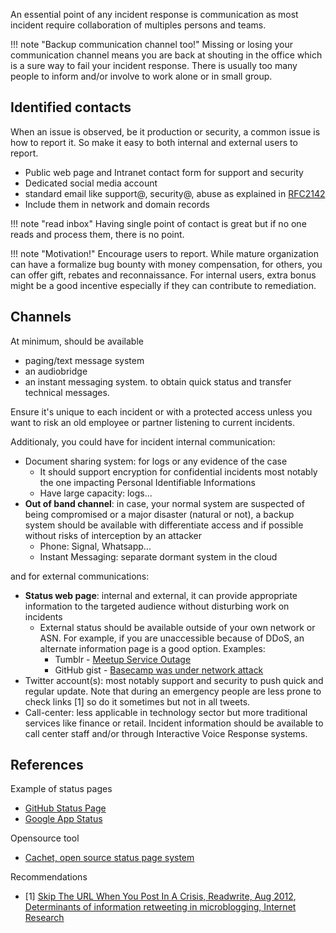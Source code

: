An essential point of any incident response is communication as most incident require collaboration of multiples persons and teams.

!!! note "Backup communication channel too!"
    Missing or losing your communication channel means you are back at shouting in the office which is a sure way to fail your incident response. There is usually too many people to inform and/or involve to work alone or in small group.

## Identified contacts

When an issue is observed, be it production or security, a common issue is how to report it. So make it easy to both internal and external users to report.

* Public web page and Intranet contact form for support and security
* Dedicated social media account
* standard email like support@, security@, abuse as explained in [RFC2142](https://tools.ietf.org/html/rfc2142)
* Include them in network and domain records

!!! note "read inbox"
    Having single point of contact is great but if no one reads and process them, there is no point.

!!! note "Motivation!"
    Encourage users to report. While mature organization can have a formalize bug bounty with money compensation, for others, you can offer gift, rebates and reconnaissance. For internal users, extra bonus might be a good incentive especially if they can contribute to remediation.

## Channels

At minimum, should be available

* paging/text message system
* an audiobridge
* an instant messaging system. to obtain quick status and transfer technical messages.

Ensure it's unique to each incident or with a protected access unless you want to risk an old employee or partner listening to current incidents.

Additionaly, you could have for incident internal communication:

* Document sharing system: for logs or any evidence of the case
    * It should support encryption for confidential incidents most notably the one impacting Personal Identifiable Informations
    * Have large capacity: logs...
* **Out of band channel**: in case, your normal system are suspected of being compromised or a major disaster (natural or not), a backup system should be available with differentiate access and if possible without risks of interception by an attacker
    * Phone: Signal, Whatsapp...
    * Instant Messaging: separate dormant system in the cloud

and for external communications:

* **Status web page**: internal and external, it can provide appropriate information to the targeted audience without disturbing work on incidents
    * External status should be available outside of your own network or ASN. For example, if you are unaccessible because of DDoS, an alternate information page is a good option. Examples:
        * Tumblr - [Meetup Service Outage](http://meetup.tumblr.com/post/78113362079/meetups-service-outage)
        * GitHub gist - [Basecamp was under network attack](https://gist.github.com/dhh/9741477)
* Twitter account(s): most notably support and security to push quick and regular update. Note that during an emergency people are less prone to check links [1] so do it sometimes but not in all tweets.
* Call-center: less applicable in technology sector but more traditional services like finance or retail. Incident information should be available to call center staff and/or through Interactive Voice Response systems.

## References

Example of status pages

* [GitHub Status Page](https://status.github.com/)
* [Google App Status](https://www.google.com/appsstatus#hl=fr&v=status)

Opensource tool

* [Cachet, open source status page system](https://cachethq.io/)

Recommendations

* [1] [Skip The URL When You Post In A Crisis, Readwrite, Aug 2012](http://readwrite.com/2012/08/29/skip-the-url-when-you-post-in-a-crisis/), [Determinants of information retweeting in microblogging, Internet Research](http://www.emeraldinsight.com/doi/abs/10.1108/10662241211250980)
